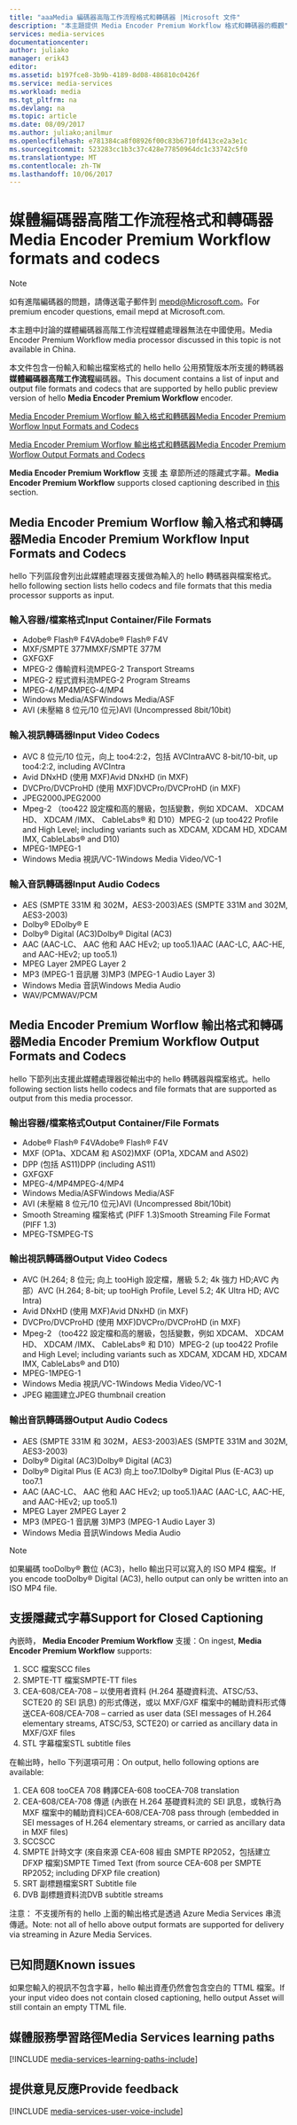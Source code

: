 ```yaml
---
title: "aaaMedia 編碼器高階工作流程格式和轉碼器 |Microsoft 文件"
description: "本主題提供 Media Encoder Premium Workflow 格式和轉碼器的概觀"
services: media-services
documentationcenter: 
author: juliako
manager: erik43
editor: 
ms.assetid: b197fce8-3b9b-4189-8d08-486810c0426f
ms.service: media-services
ms.workload: media
ms.tgt_pltfrm: na
ms.devlang: na
ms.topic: article
ms.date: 08/09/2017
ms.author: juliako;anilmur
ms.openlocfilehash: e781384ca8f08926f00c83b6710fd413ce2a3e1c
ms.sourcegitcommit: 523283cc1b3c37c428e77850964dc1c33742c5f0
ms.translationtype: MT
ms.contentlocale: zh-TW
ms.lasthandoff: 10/06/2017
---
```

# <a name="media-encoder-premium-workflow-formats-and-codecs"></a><span data-ttu-id="c76d4-103">媒體編碼器高階工作流程格式和轉碼器</span><span class="sxs-lookup"><span data-stu-id="c76d4-103">Media Encoder Premium Workflow formats and codecs</span></span>
> [!NOTE]
> <span data-ttu-id="c76d4-104">如有進階編碼器的問題，請傳送電子郵件到 mepd@Microsoft.com。</span><span class="sxs-lookup"><span data-stu-id="c76d4-104">For premium encoder questions, email mepd at Microsoft.com.</span></span>
> 
> <span data-ttu-id="c76d4-105">本主題中討論的媒體編碼器高階工作流程媒體處理器無法在中國使用。</span><span class="sxs-lookup"><span data-stu-id="c76d4-105">Media Encoder Premium Workflow media processor discussed in this topic is not available in China.</span></span> 
> 
> 

<span data-ttu-id="c76d4-106">本文件包含一份輸入和輸出檔案格式的 hello hello 公用預覽版本所支援的轉碼器**媒體編碼器高階工作流程**編碼器。</span><span class="sxs-lookup"><span data-stu-id="c76d4-106">This document contains a list of input and output file formats and codecs that are supported by hello public preview version of hello **Media Encoder Premium Workflow** encoder.</span></span>

[<span data-ttu-id="c76d4-107">Media Encoder Premium Worflow 輸入格式和轉碼器</span><span class="sxs-lookup"><span data-stu-id="c76d4-107">Media Encoder Premium Worflow Input Formats and Codecs</span></span>](#input_formats)

[<span data-ttu-id="c76d4-108">Media Encoder Premium Worflow 輸出格式和轉碼器</span><span class="sxs-lookup"><span data-stu-id="c76d4-108">Media Encoder Premium Worflow Output Formats and Codecs</span></span>](#output_formats)

<span data-ttu-id="c76d4-109">**Media Encoder Premium Workflow** 支援 [本](#closed_captioning) 章節所述的隱藏式字幕。</span><span class="sxs-lookup"><span data-stu-id="c76d4-109">**Media Encoder Premium Workflow** supports closed captioning described in [this](#closed_captioning) section.</span></span> 

## <span data-ttu-id="c76d4-110"><a id="input_formats"></a>Media Encoder Premium Worflow 輸入格式和轉碼器</span><span class="sxs-lookup"><span data-stu-id="c76d4-110"><a id="input_formats"></a>Media Encoder Premium Workflow Input Formats and Codecs</span></span>
<span data-ttu-id="c76d4-111">hello 下列區段會列出此媒體處理器支援做為輸入的 hello 轉碼器與檔案格式。</span><span class="sxs-lookup"><span data-stu-id="c76d4-111">hello following section lists hello codecs and file formats that this media processor supports as input.</span></span>

### <a name="input-containerfile-formats"></a><span data-ttu-id="c76d4-112">輸入容器/檔案格式</span><span class="sxs-lookup"><span data-stu-id="c76d4-112">Input Container/File Formats</span></span>
* <span data-ttu-id="c76d4-113">Adobe® Flash® F4V</span><span class="sxs-lookup"><span data-stu-id="c76d4-113">Adobe® Flash® F4V</span></span>
* <span data-ttu-id="c76d4-114">MXF/SMPTE 377M</span><span class="sxs-lookup"><span data-stu-id="c76d4-114">MXF/SMPTE 377M</span></span>
* <span data-ttu-id="c76d4-115">GXF</span><span class="sxs-lookup"><span data-stu-id="c76d4-115">GXF</span></span>
* <span data-ttu-id="c76d4-116">MPEG-2 傳輸資料流</span><span class="sxs-lookup"><span data-stu-id="c76d4-116">MPEG-2 Transport Streams</span></span>
* <span data-ttu-id="c76d4-117">MPEG-2 程式資料流</span><span class="sxs-lookup"><span data-stu-id="c76d4-117">MPEG-2 Program Streams</span></span>
* <span data-ttu-id="c76d4-118">MPEG-4/MP4</span><span class="sxs-lookup"><span data-stu-id="c76d4-118">MPEG-4/MP4</span></span>
* <span data-ttu-id="c76d4-119">Windows Media/ASF</span><span class="sxs-lookup"><span data-stu-id="c76d4-119">Windows Media/ASF</span></span>
* <span data-ttu-id="c76d4-120">AVI (未壓縮 8 位元/10 位元)</span><span class="sxs-lookup"><span data-stu-id="c76d4-120">AVI (Uncompressed 8bit/10bit)</span></span>

### <a name="input-video-codecs"></a><span data-ttu-id="c76d4-121">輸入視訊轉碼器</span><span class="sxs-lookup"><span data-stu-id="c76d4-121">Input Video Codecs</span></span>
* <span data-ttu-id="c76d4-122">AVC 8 位元/10 位元，向上 too4:2:2，包括 AVCIntra</span><span class="sxs-lookup"><span data-stu-id="c76d4-122">AVC 8-bit/10-bit, up too4:2:2, including AVCIntra</span></span>
* <span data-ttu-id="c76d4-123">Avid DNxHD (使用 MXF)</span><span class="sxs-lookup"><span data-stu-id="c76d4-123">Avid DNxHD (in MXF)</span></span>
* <span data-ttu-id="c76d4-124">DVCPro/DVCProHD (使用 MXF)</span><span class="sxs-lookup"><span data-stu-id="c76d4-124">DVCPro/DVCProHD (in MXF)</span></span>
* <span data-ttu-id="c76d4-125">JPEG2000</span><span class="sxs-lookup"><span data-stu-id="c76d4-125">JPEG2000</span></span>
* <span data-ttu-id="c76d4-126">Mpeg-2 （too422 設定檔和高的層級，包括變數，例如 XDCAM、 XDCAM HD、 XDCAM /IMX、 CableLabs® 和 D10）</span><span class="sxs-lookup"><span data-stu-id="c76d4-126">MPEG-2 (up too422 Profile and High Level; including variants such as XDCAM, XDCAM HD, XDCAM IMX, CableLabs® and D10)</span></span>
* <span data-ttu-id="c76d4-127">MPEG-1</span><span class="sxs-lookup"><span data-stu-id="c76d4-127">MPEG-1</span></span>
* <span data-ttu-id="c76d4-128">Windows Media 視訊/VC-1</span><span class="sxs-lookup"><span data-stu-id="c76d4-128">Windows Media Video/VC-1</span></span>

### <a name="input-audio-codecs"></a><span data-ttu-id="c76d4-129">輸入音訊轉碼器</span><span class="sxs-lookup"><span data-stu-id="c76d4-129">Input Audio Codecs</span></span>
* <span data-ttu-id="c76d4-130">AES (SMPTE 331M 和 302M，AES3-2003)</span><span class="sxs-lookup"><span data-stu-id="c76d4-130">AES (SMPTE 331M and 302M, AES3-2003)</span></span>
* <span data-ttu-id="c76d4-131">Dolby® E</span><span class="sxs-lookup"><span data-stu-id="c76d4-131">Dolby® E</span></span>
* <span data-ttu-id="c76d4-132">Dolby® Digital (AC3)</span><span class="sxs-lookup"><span data-stu-id="c76d4-132">Dolby® Digital (AC3)</span></span>
* <span data-ttu-id="c76d4-133">AAC (AAC-LC、 AAC 他和 AAC HEv2; up too5.1)</span><span class="sxs-lookup"><span data-stu-id="c76d4-133">AAC (AAC-LC, AAC-HE, and AAC-HEv2; up too5.1)</span></span>
* <span data-ttu-id="c76d4-134">MPEG Layer 2</span><span class="sxs-lookup"><span data-stu-id="c76d4-134">MPEG Layer 2</span></span>
* <span data-ttu-id="c76d4-135">MP3 (MPEG-1 音訊層 3)</span><span class="sxs-lookup"><span data-stu-id="c76d4-135">MP3 (MPEG-1 Audio Layer 3)</span></span>
* <span data-ttu-id="c76d4-136">Windows Media 音訊</span><span class="sxs-lookup"><span data-stu-id="c76d4-136">Windows Media Audio</span></span>
* <span data-ttu-id="c76d4-137">WAV/PCM</span><span class="sxs-lookup"><span data-stu-id="c76d4-137">WAV/PCM</span></span>

## <span data-ttu-id="c76d4-138"><a id="output_format"></a>Media Encoder Premium Worflow 輸出格式和轉碼器</span><span class="sxs-lookup"><span data-stu-id="c76d4-138"><a id="output_format"></a>Media Encoder Premium Workflow Output Formats and Codecs</span></span>
<span data-ttu-id="c76d4-139">hello 下節列出支援此媒體處理器從輸出中的 hello 轉碼器與檔案格式。</span><span class="sxs-lookup"><span data-stu-id="c76d4-139">hello following section lists hello codecs and file formats that are supported as output from this media processor.</span></span>

### <a name="output-containerfile-formats"></a><span data-ttu-id="c76d4-140">輸出容器/檔案格式</span><span class="sxs-lookup"><span data-stu-id="c76d4-140">Output Container/File Formats</span></span>
* <span data-ttu-id="c76d4-141">Adobe® Flash® F4V</span><span class="sxs-lookup"><span data-stu-id="c76d4-141">Adobe® Flash® F4V</span></span>
* <span data-ttu-id="c76d4-142">MXF (OP1a、XDCAM 和 AS02)</span><span class="sxs-lookup"><span data-stu-id="c76d4-142">MXF (OP1a, XDCAM and AS02)</span></span>
* <span data-ttu-id="c76d4-143">DPP (包括 AS11)</span><span class="sxs-lookup"><span data-stu-id="c76d4-143">DPP (including AS11)</span></span>
* <span data-ttu-id="c76d4-144">GXF</span><span class="sxs-lookup"><span data-stu-id="c76d4-144">GXF</span></span>
* <span data-ttu-id="c76d4-145">MPEG-4/MP4</span><span class="sxs-lookup"><span data-stu-id="c76d4-145">MPEG-4/MP4</span></span>
* <span data-ttu-id="c76d4-146">Windows Media/ASF</span><span class="sxs-lookup"><span data-stu-id="c76d4-146">Windows Media/ASF</span></span>
* <span data-ttu-id="c76d4-147">AVI (未壓縮 8 位元/10 位元)</span><span class="sxs-lookup"><span data-stu-id="c76d4-147">AVI (Uncompressed 8bit/10bit)</span></span>
* <span data-ttu-id="c76d4-148">Smooth Streaming 檔案格式 (PIFF 1.3)</span><span class="sxs-lookup"><span data-stu-id="c76d4-148">Smooth Streaming File Format (PIFF 1.3)</span></span>
* <span data-ttu-id="c76d4-149">MPEG-TS</span><span class="sxs-lookup"><span data-stu-id="c76d4-149">MPEG-TS</span></span> 

### <a name="output-video-codecs"></a><span data-ttu-id="c76d4-150">輸出視訊轉碼器</span><span class="sxs-lookup"><span data-stu-id="c76d4-150">Output Video Codecs</span></span>
* <span data-ttu-id="c76d4-151">AVC (H.264; 8 位元; 向上 tooHigh 設定檔，層級 5.2; 4k 強力 HD;AVC 內部）</span><span class="sxs-lookup"><span data-stu-id="c76d4-151">AVC (H.264; 8-bit; up tooHigh Profile, Level 5.2; 4K Ultra HD; AVC Intra)</span></span>
* <span data-ttu-id="c76d4-152">Avid DNxHD (使用 MXF)</span><span class="sxs-lookup"><span data-stu-id="c76d4-152">Avid DNxHD (in MXF)</span></span>
* <span data-ttu-id="c76d4-153">DVCPro/DVCProHD (使用 MXF)</span><span class="sxs-lookup"><span data-stu-id="c76d4-153">DVCPro/DVCProHD (in MXF)</span></span>
* <span data-ttu-id="c76d4-154">Mpeg-2 （too422 設定檔和高的層級，包括變數，例如 XDCAM、 XDCAM HD、 XDCAM /IMX、 CableLabs® 和 D10）</span><span class="sxs-lookup"><span data-stu-id="c76d4-154">MPEG-2 (up too422 Profile and High Level; including variants such as XDCAM, XDCAM HD, XDCAM IMX, CableLabs® and D10)</span></span>
* <span data-ttu-id="c76d4-155">MPEG-1</span><span class="sxs-lookup"><span data-stu-id="c76d4-155">MPEG-1</span></span>
* <span data-ttu-id="c76d4-156">Windows Media 視訊/VC-1</span><span class="sxs-lookup"><span data-stu-id="c76d4-156">Windows Media Video/VC-1</span></span>
* <span data-ttu-id="c76d4-157">JPEG 縮圖建立</span><span class="sxs-lookup"><span data-stu-id="c76d4-157">JPEG thumbnail creation</span></span>

### <a name="output-audio-codecs"></a><span data-ttu-id="c76d4-158">輸出音訊轉碼器</span><span class="sxs-lookup"><span data-stu-id="c76d4-158">Output Audio Codecs</span></span>
* <span data-ttu-id="c76d4-159">AES (SMPTE 331M 和 302M，AES3-2003)</span><span class="sxs-lookup"><span data-stu-id="c76d4-159">AES (SMPTE 331M and 302M, AES3-2003)</span></span>
* <span data-ttu-id="c76d4-160">Dolby® Digital (AC3)</span><span class="sxs-lookup"><span data-stu-id="c76d4-160">Dolby® Digital (AC3)</span></span>
* <span data-ttu-id="c76d4-161">Dolby® Digital Plus (E AC3) 向上 too7.1</span><span class="sxs-lookup"><span data-stu-id="c76d4-161">Dolby® Digital Plus (E-AC3) up too7.1</span></span>
* <span data-ttu-id="c76d4-162">AAC (AAC-LC、 AAC 他和 AAC HEv2; up too5.1)</span><span class="sxs-lookup"><span data-stu-id="c76d4-162">AAC (AAC-LC, AAC-HE, and AAC-HEv2; up too5.1)</span></span>
* <span data-ttu-id="c76d4-163">MPEG Layer 2</span><span class="sxs-lookup"><span data-stu-id="c76d4-163">MPEG Layer 2</span></span>
* <span data-ttu-id="c76d4-164">MP3 (MPEG-1 音訊層 3)</span><span class="sxs-lookup"><span data-stu-id="c76d4-164">MP3 (MPEG-1 Audio Layer 3)</span></span>
* <span data-ttu-id="c76d4-165">Windows Media 音訊</span><span class="sxs-lookup"><span data-stu-id="c76d4-165">Windows Media Audio</span></span>

>[!NOTE]
><span data-ttu-id="c76d4-166">如果編碼 tooDolby® 數位 (AC3)，hello 輸出只可以寫入的 ISO MP4 檔案。</span><span class="sxs-lookup"><span data-stu-id="c76d4-166">If you encode tooDolby® Digital (AC3), hello output can only be written into an ISO MP4 file.</span></span>

## <span data-ttu-id="c76d4-167"><a id="closed_captioning"></a>支援隱藏式字幕</span><span class="sxs-lookup"><span data-stu-id="c76d4-167"><a id="closed_captioning"></a>Support for Closed Captioning</span></span>
<span data-ttu-id="c76d4-168">內嵌時， **Media Encoder Premium Workflow** 支援：</span><span class="sxs-lookup"><span data-stu-id="c76d4-168">On ingest, **Media Encoder Premium Workflow** supports:</span></span>

1. <span data-ttu-id="c76d4-169">SCC 檔案</span><span class="sxs-lookup"><span data-stu-id="c76d4-169">SCC files</span></span>
2. <span data-ttu-id="c76d4-170">SMPTE-TT 檔案</span><span class="sxs-lookup"><span data-stu-id="c76d4-170">SMPTE-TT files</span></span>
3. <span data-ttu-id="c76d4-171">CEA-608/CEA-708 – 以使用者資料 (H.264 基礎資料流、ATSC/53、SCTE20 的 SEI 訊息) 的形式傳送，或以 MXF/GXF 檔案中的輔助資料形式傳送</span><span class="sxs-lookup"><span data-stu-id="c76d4-171">CEA-608/CEA-708 – carried as user data (SEI messages of H.264 elementary streams, ATSC/53, SCTE20) or carried as ancillary data in MXF/GXF files</span></span>
4. <span data-ttu-id="c76d4-172">STL 字幕檔案</span><span class="sxs-lookup"><span data-stu-id="c76d4-172">STL subtitle files</span></span>

<span data-ttu-id="c76d4-173">在輸出時，hello 下列選項可用：</span><span class="sxs-lookup"><span data-stu-id="c76d4-173">On output, hello following options are available:</span></span>

1. <span data-ttu-id="c76d4-174">CEA 608 tooCEA 708 轉譯</span><span class="sxs-lookup"><span data-stu-id="c76d4-174">CEA-608 tooCEA-708 translation</span></span>
2. <span data-ttu-id="c76d4-175">CEA-608/CEA-708 傳遞 (內嵌在 H.264 基礎資料流的 SEI 訊息，或執行為 MXF 檔案中的輔助資料)</span><span class="sxs-lookup"><span data-stu-id="c76d4-175">CEA-608/CEA-708 pass through (embedded in SEI messages of H.264 elementary streams, or carried as ancillary data in MXF files)</span></span>
3. <span data-ttu-id="c76d4-176">SCC</span><span class="sxs-lookup"><span data-stu-id="c76d4-176">SCC</span></span>
4. <span data-ttu-id="c76d4-177">SMPTE 計時文字 (來自來源 CEA-608 經由 SMPTE RP2052，包括建立 DFXP 檔案)</span><span class="sxs-lookup"><span data-stu-id="c76d4-177">SMPTE Timed Text (from source CEA-608 per SMPTE RP2052; including DFXP file creation)</span></span>
5. <span data-ttu-id="c76d4-178">SRT 副標題檔案</span><span class="sxs-lookup"><span data-stu-id="c76d4-178">SRT Subtitle file</span></span>
6. <span data-ttu-id="c76d4-179">DVB 副標題資料流</span><span class="sxs-lookup"><span data-stu-id="c76d4-179">DVB subtitle streams</span></span>

<span data-ttu-id="c76d4-180">注意： 不支援所有的 hello 上面的輸出格式是透過 Azure Media Services 串流傳遞。</span><span class="sxs-lookup"><span data-stu-id="c76d4-180">Note: not all of hello above output formats are supported for delivery via streaming in Azure Media Services.</span></span>

## <a name="known-issues"></a><span data-ttu-id="c76d4-181">已知問題</span><span class="sxs-lookup"><span data-stu-id="c76d4-181">Known issues</span></span>
<span data-ttu-id="c76d4-182">如果您輸入的視訊不包含字幕，hello 輸出資產仍然會包含空白的 TTML 檔案。</span><span class="sxs-lookup"><span data-stu-id="c76d4-182">If your input video does not contain closed captioning, hello output Asset will still contain an empty TTML file.</span></span> 

## <a name="media-services-learning-paths"></a><span data-ttu-id="c76d4-183">媒體服務學習路徑</span><span class="sxs-lookup"><span data-stu-id="c76d4-183">Media Services learning paths</span></span>
[!INCLUDE [media-services-learning-paths-include](../../includes/media-services-learning-paths-include.md)]

## <a name="provide-feedback"></a><span data-ttu-id="c76d4-184">提供意見反應</span><span class="sxs-lookup"><span data-stu-id="c76d4-184">Provide feedback</span></span>
[!INCLUDE [media-services-user-voice-include](../../includes/media-services-user-voice-include.md)]

